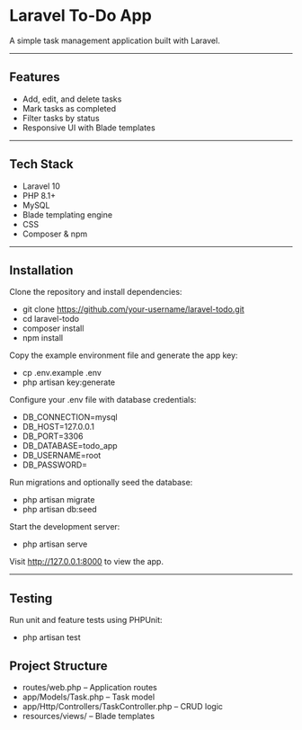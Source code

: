 # Laravel To-Do App

A simple task management application built with Laravel.

---

## Features

- Add, edit, and delete tasks
- Mark tasks as completed
- Filter tasks by status
- Responsive UI with Blade templates

---

## Tech Stack

- Laravel 10
- PHP 8.1+
- MySQL
- Blade templating engine
- CSS
- Composer & npm

---

## Installation

Clone the repository and install dependencies:

- git clone https://github.com/your-username/laravel-todo.git
- cd laravel-todo
- composer install
- npm install

Copy the example environment file and generate the app key:

- cp .env.example .env
- php artisan key:generate

Configure your .env file with database credentials:

- DB_CONNECTION=mysql
- DB_HOST=127.0.0.1
- DB_PORT=3306
- DB_DATABASE=todo_app
- DB_USERNAME=root
- DB_PASSWORD=

Run migrations and optionally seed the database:

- php artisan migrate
- php artisan db:seed

Start the development server:

- php artisan serve

Visit http://127.0.0.1:8000 to view the app.

---

## Testing

Run unit and feature tests using PHPUnit:

- php artisan test

## Project Structure

- routes/web.php – Application routes
- app/Models/Task.php – Task model
- app/Http/Controllers/TaskController.php – CRUD logic
- resources/views/ – Blade templates
